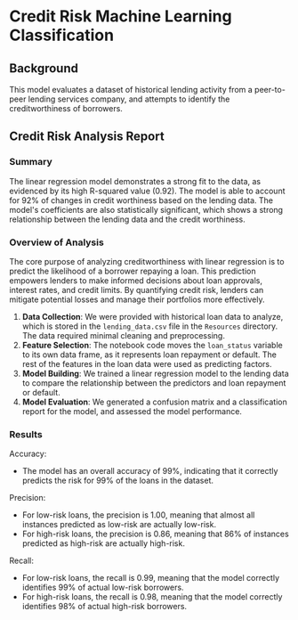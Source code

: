 # Credit Risk Machine Learning Classification

## Background
This model evaluates a dataset of historical lending activity from a peer-to-peer lending services company, and attempts to identify the creditworthiness of borrowers.

## Credit Risk Analysis Report

### Summary
The linear regression model demonstrates a strong fit to the data, as evidenced by its high R-squared value (0.92). The model is able to account for 92% of changes in credit worthiness based on the lending data. The model's coefficients are also statistically significant, which shows a strong relationship between the lending data and the credit worthiness.

### Overview of Analysis
The core purpose of analyzing creditworthiness with linear regression is to predict the likelihood of a borrower repaying a loan. This prediction empowers lenders to make informed decisions about loan approvals, interest rates, and credit limits. By quantifying credit risk, lenders can mitigate potential losses and manage their portfolios more effectively.

1. **Data Collection**: We were provided with historical loan data to analyze, which is stored in the `lending_data.csv` file in the `Resources` directory. The data required minimal cleaning and preprocessing.
2. **Feature Selection**: The notebook code moves the `loan_status` variable to its own data frame, as it represents loan repayment or default. The rest of the features in the loan data were used as predicting factors.
3. **Model Building**: We trained a linear regression model to the lending data to compare the relationship between the predictors and loan repayment or default.
4. **Model Evaluation**: We generated a confusion matrix and a classification report for the model, and assessed the model performance.

### Results
Accuracy:
- The model has an overall accuracy of 99%, indicating that it correctly predicts the risk for 99% of the loans in the dataset.

Precision:
- For low-risk loans, the precision is 1.00, meaning that almost all instances predicted as low-risk are actually low-risk.
- For high-risk loans, the precision is 0.86, meaning that 86% of instances predicted as high-risk are actually high-risk.

Recall:
- For low-risk loans, the recall is 0.99, meaning that the model correctly identifies 99% of actual low-risk borrowers.
- For high-risk loans, the recall is 0.98, meaning that the model correctly identifies 98% of actual high-risk borrowers.
